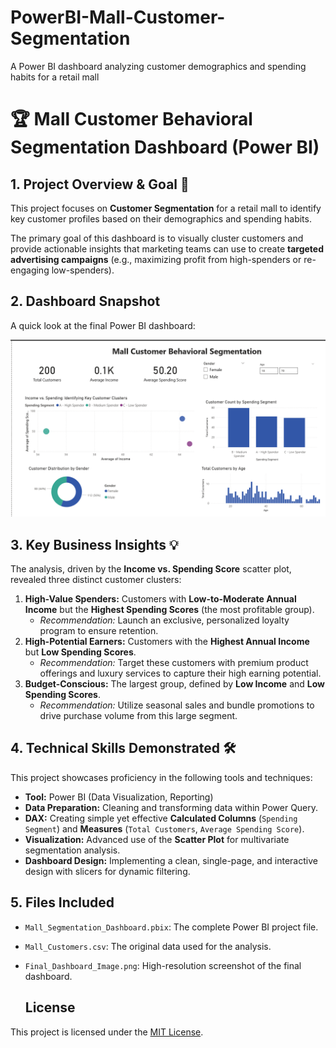 # PowerBI-Mall-Customer-Segmentation
A Power BI dashboard analyzing customer demographics and spending habits for a retail mall
# 🏆 Mall Customer Behavioral Segmentation Dashboard (Power BI)

## 1. Project Overview & Goal 🎯

This project focuses on **Customer Segmentation** for a retail mall to identify key customer profiles based on their demographics and spending habits.

The primary goal of this dashboard is to visually cluster customers and provide actionable insights that marketing teams can use to create **targeted advertising campaigns** (e.g., maximizing profit from high-spenders or re-engaging low-spenders).

## 2. Dashboard Snapshot

A quick look at the final Power BI dashboard:

![Final_Dashboard_Image.png](Final_Dashboard_Image.png)

## 3. Key Business Insights 💡

The analysis, driven by the **Income vs. Spending Score** scatter plot, revealed three distinct customer clusters:

1.  **High-Value Spenders:** Customers with **Low-to-Moderate Annual Income** but the **Highest Spending Scores** (the most profitable group).
    * *Recommendation:* Launch an exclusive, personalized loyalty program to ensure retention.
2.  **High-Potential Earners:** Customers with the **Highest Annual Income** but **Low Spending Scores**.
    * *Recommendation:* Target these customers with premium product offerings and luxury services to capture their high earning potential.
3.  **Budget-Conscious:** The largest group, defined by **Low Income** and **Low Spending Scores**.
    * *Recommendation:* Utilize seasonal sales and bundle promotions to drive purchase volume from this large segment.

## 4. Technical Skills Demonstrated 🛠️

This project showcases proficiency in the following tools and techniques:

* **Tool:** Power BI (Data Visualization, Reporting)
* **Data Preparation:** Cleaning and transforming data within Power Query.
* **DAX:** Creating simple yet effective **Calculated Columns** (`Spending Segment`) and **Measures** (`Total Customers`, `Average Spending Score`).
* **Visualization:** Advanced use of the **Scatter Plot** for multivariate segmentation analysis.
* **Dashboard Design:** Implementing a clean, single-page, and interactive design with slicers for dynamic filtering.

## 5. Files Included

* `Mall_Segmentation_Dashboard.pbix`: The complete Power BI project file.
* `Mall_Customers.csv`: The original data used for the analysis.
* `Final_Dashboard_Image.png`: High-resolution screenshot of the final dashboard.

  ## License
This project is licensed under the [MIT License](LICENSE).

